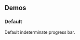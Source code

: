 <script setup>
import { CdxProgressBar } from '@wikimedia/codex';
</script>

## Demos

### Default

Default indeterminate progress bar.

<cdx-demo-wrapper>
<template v-slot:demo>
<cdx-progress-bar />
</template>

<template v-slot:code>

```vue
<cdx-progress-bar />
```

</template>
</cdx-demo-wrapper>
